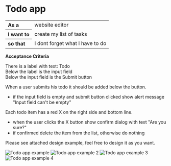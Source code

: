 # Todo app

<table>
  <tr>
    <th style="text-align: left">As a</th>
    <td>website editor</td>
  </tr>
  <tr>
    <th style="text-align: left">I want to</th>
    <td>create my list of tasks</td>
  </tr>
<tr>
    <th style="text-align: left">so that</th>
    <td>I dont forget what I have to do</td>
  </tr>
</table>

**Acceptance Criteria**

There is a label with text: Todo <br/>
Below the label is the input field <br/>
Below the input field is the Submit button <br/>

When a user submits his todo it should be added below the button.
- if the input field is empty and submit button clicked show alert message "Input field can't be empty"

Each todo item has a red X on the right side and bottom line.
- when the user clicks the X button show confirm dialog with text "Are you sure?"
- if confirmed delete the item from the list, otherwise do nothing 

Please see attached design example, feel free to design it as you want.

![Todo app example](https://raw.githubusercontent.com/CGiustiniani/Frontendlearning/feature/js-dom/bootcamp/javascript/js-dom/assignment/assets/todo.png "Todo app example empty")
![Todo app example 2](https://raw.githubusercontent.com/CGiustiniani/Frontendlearning/feature/js-dom/bootcamp/javascript/js-dom/assignment/assets/todo2.png "Todo app example with todo items")
![Todo app example 3](https://raw.githubusercontent.com/CGiustiniani/Frontendlearning/feature/js-dom/bootcamp/javascript/js-dom/assignment/assets/todo3.png "Todo app example confirm dialog")
![Todo app example 4](https://raw.githubusercontent.com/CGiustiniani/Frontendlearning/feature/js-dom/bootcamp/javascript/js-dom/assignment/assets/todo4.png "Todo app example alert dialog")
